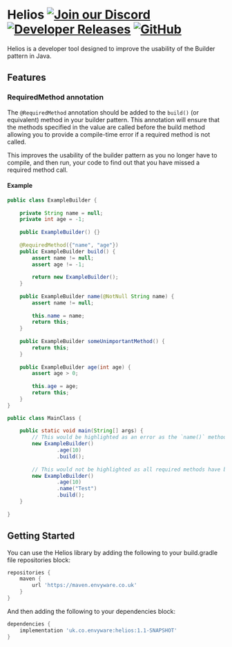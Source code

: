 # Helios [![Join our Discord](https://img.shields.io/discord/831966641586831431.svg?logo=discord&label=)](https://discord.envyware.co.uk) [![Developer Releases](https://maven.envyware.co.uk/api/badge/latest/releases/uk/co/envyware/helios?color=40c14a&prefix=v&name=API)]([https://jitpack.io/#Pixelmon-Development/API](https://maven.envyware.co.uk/#/releases/uk/co/envyware/helios)) [![GitHub](https://img.shields.io/github/license/EnvyWare/Helios)](https://opensource.org/license/mit)

Helios is a developer tool designed to improve the usability of the Builder pattern in Java.

## Features

### RequiredMethod annotation
The `@RequiredMethod` annotation should be added to the `build()` (or equivalent) method in your builder pattern.
This annotation will ensure that the methods specified in the value are called before the build method allowing you to 
provide a compile-time error if a required method is not called.

This improves the usability of the builder pattern as you no longer have to compile, and then run, your code
to find out that you have missed a required method call.

#### Example
```java
public class ExampleBuilder {
    
    private String name = null;
    private int age = -1;
    
    public ExampleBuilder() {}
    
    @RequiredMethod({"name", "age"})
    public ExampleBuilder build() {
        assert name != null;
        assert age != -1;
        
        return new ExampleBuilder();
    }
    
    public ExampleBuilder name(@NotNull String name) {
        assert name != null;
        
        this.name = name;
        return this;
    }
    
    public ExampleBuilder someUnimportantMethod() {
        return this;
    }
    
    public ExampleBuilder age(int age) {
        assert age > 0;
        
        this.age = age;
        return this;
    }
}

public class MainClass {
    
    public static void main(String[] args) {
        // This would be highlighted as an error as the `name()` method has not been called
        new ExampleBuilder()
                .age(10)
                .build();
        
        // This would not be highlighted as all required methods have been called
        new ExampleBuilder()
                .age(10)
                .name("Test")
                .build();
    }
    
}
```

## Getting Started

You can use the Helios library by adding the following to your build.gradle file repositories block:

```groovy
repositories {
    maven {
        url 'https://maven.envyware.co.uk'
    }
}
```

And then adding the following to your dependencies block:

```groovy
dependencies {
    implementation 'uk.co.envyware:helios:1.1-SNAPSHOT'
}
```